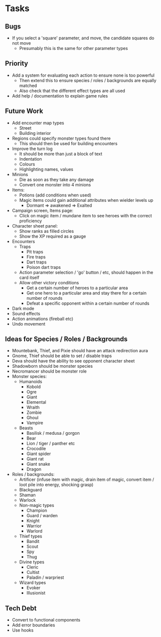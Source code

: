 # Tasks

## Bugs

* If you select a 'square' parameter, and move, the candidate squares do not move
  * Presumably this is the same for other parameter types

## Priority

* Add a system for evaluating each action to ensure none is too powerful
  * Then extend this to ensure species / roles / backgrounds are equally matched
  * Also check that the different effect types are all used
* Add help / documentation to explain game rules

## Future Work

* Add encounter map types
  * Street
  * Building interior
* Regions could specify monster types found there
  * This should then be used for building encounters
* Improve the turn log
  * It should be more than just a block of text
  * Indentation
  * Colours
  * Highlighting names, values
* Minions
  * Die as soon as they take any damage
  * Convert one monster into 4 minions
* Items:
  * Potions (add conditions when used)
  * Magic items could gain additional attributes when wielder levels up
    * Dormant => awakened => Exalted
* Campaign screen, Items page:
  * Click on magic item / mundane item to see heroes with the correct proficiency
* Character sheet panel:
  * Show ranks as filled circles
  * Show the XP required as a gauge
* Encounters
  * Traps
    * Pit traps
    * Fire traps
    * Dart traps
    * Poison dart traps
  * Action parameter selection / 'go' button / etc, should happen in the card itself
  * Allow other victory conditions
    * Get a certain number of heroes to a particular area
    * Get one hero to a particular area and stay there for a certain number of rounds
    * Defeat a specific opponent within a certain number of rounds
* Dark mode
* Sound effects
* Action animations (fireball etc)
* Undo movement

## Ideas for Species / Roles / Backgrounds

* Mountebank, Thief, and Pixie should have an attack redirection aura
* Gnome, Thief should be able to set / disable traps
* Deva should have the ability to see opponent character sheet
* Shadowborn should be monster species
* Necromancer should be monster role
* Monster species:
  * Humanoids
    * Kobold
    * Ogre
    * Giant
    * Elemental
    * Wraith
    * Zombie
    * Ghoul
    * Vampire
  * Beasts
    * Basilisk / medusa / gorgon
    * Bear
    * Lion / tiger / panther etc
    * Crocodile
    * Giant spider
    * Giant rat
    * Giant snake
    * Dragon
* Roles / backgrounds:
  * Artificer (infuse item with magic, drain item of magic, convert item / loot pile into energy, shocking grasp)
  * Blackguard
  * Shaman
  * Warlock
  * Non-magic types
    * Champion
    * Guard / warden
    * Knight
    * Warrior
    * Warlord
  * Thief types
    * Bandit
    * Scout
    * Spy
    * Thug
  * Divine types
    * Cleric
    * Cultist
    * Paladin / warpriest
  * Wizard types
    * Evoker
    * Illusionist

## Tech Debt

* Convert to functional components
* Add error boundaries
* Use hooks
